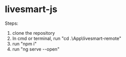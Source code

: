 # livesmart-js
 Steps:
 1. clone the repository
 2. In cmd or terminal, run "cd .\App\livesmart-remote"
 3. run "npm i"
 4. run "ng serve --open"
